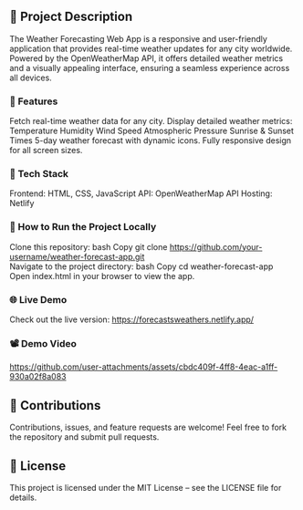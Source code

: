 ## 📖 Project Description
The Weather Forecasting Web App is a responsive and user-friendly application that provides real-time weather updates for any city worldwide. Powered by the OpenWeatherMap API, it offers detailed weather metrics and a visually appealing interface, ensuring a seamless experience across all devices.

### 🌟 Features
Fetch real-time weather data for any city.
Display detailed weather metrics:
Temperature
Humidity
Wind Speed
Atmospheric Pressure
Sunrise & Sunset Times
5-day weather forecast with dynamic icons.
Fully responsive design for all screen sizes.
### 🔧 Tech Stack
Frontend: HTML, CSS, JavaScript
API: OpenWeatherMap API
Hosting: Netlify
### 🚀 How to Run the Project Locally
Clone this repository:
bash
Copy
git clone https://github.com/your-username/weather-forecast-app.git  
Navigate to the project directory:
bash
Copy
cd weather-forecast-app  
Open index.html in your browser to view the app.

### 🌐 Live Demo
Check out the live version: https://forecastsweathers.netlify.app/

### 📽️ Demo Video
https://github.com/user-attachments/assets/cbdc409f-4ff8-4eac-a1ff-930a02f8a083


## 🤝 Contributions
Contributions, issues, and feature requests are welcome! Feel free to fork the repository and submit pull requests.

## 📜 License
This project is licensed under the MIT License – see the LICENSE file for details.

